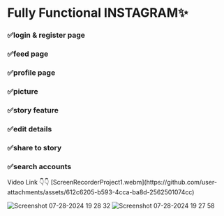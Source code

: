 <h1>Fully Functional INSTAGRAM✨</h1>

<h3>✅login & register page</h3>
<h3>✅feed page</h3>
<h3>✅profile page</h3>
<h3>✅picture</h3>
<h3>✅story feature</h3>
<h3>✅edit details</h3>
<h3>✅share to story</h3>
<h3>✅search accounts</h3

<h2>Video Link 👇👇</h2>
[ScreenRecorderProject1.webm](https://github.com/user-attachments/assets/612c6205-b593-4cca-ba8d-2562501074cc)


![Screenshot 07-28-2024 19 28 32](https://github.com/user-attachments/assets/c2ccffd8-023d-4e90-942d-033d9e2ffb23)
![Screenshot 07-28-2024 19 27 58](https://github.com/user-attachments/assets/38f2d8bd-5526-4c66-8645-a4a69bd5b90b)


